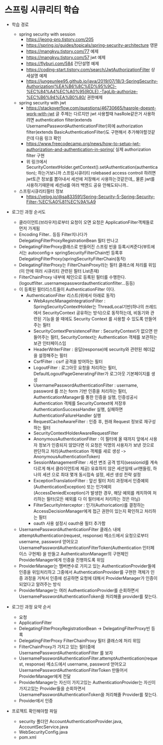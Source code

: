 # 스프링 시큐리티 학습
* 학습 경로
    * spring security with session
        - https://jeong-pro.tistory.com/205
        - https://spring.io/guides/topicals/spring-security-architecture 영문
        - https://mangkyu.tistory.com/77 예제
        - https://mangkyu.tistory.com/57 jwt 예제
        - https://flyburi.com/584 간단설명 예제
        - https://coding-start.tistory.com/search/JwtAuthorizationFilter 상세설명 예제
        - https://jungeunlee95.github.io/java/2019/07/18/3-SpringSecurity-Authorization(%EA%B6%8C%ED%95%9C)-%EC%84%A4%EC%A0%95(ROLE),-TagLib-authorize-%EC%B6%94%EA%B0%80/ 권한예제
    * spring security with jwt
        - https://stackoverflow.com/questions/46730665/hasrole-doesnt-work-with-jwt 글 주제는 다르지만 jwt 사용할때 hasRole같은거 사용하려면 authentication filter(extends UsernamePasswordAuthenticationFilter)외에 authorization filter(extends BasicAuthenticationFilter)도 구현해서 추가해야할것같은데 다음 링크 확인
        -  https://www.freecodecamp.org/news/how-to-setup-jwt-authorization-and-authentication-in-spring/ 실제 authorization filter 구현 
        - 위 링크에서 SecurityContextHolder.getContext().setAuthentication(authentication); 하는거보니까 스프링시큐리티 rolebased access controll 하려면 jwt토큰 정보를 뽑아내서 세션에 저장해서 사용하는것같은데,, 물론 jwt를 사용하기때문에 세션id를 여러 백엔드 공유 안해도되니까..
    * 스프링시큐리티필터 정보
        - https://velog.io/@sa833591/Spring-Security-5-Spring-Security-Filter-%EC%A0%81%EC%9A%A9


* 로그인 과정 순서도 
    - 클라이언트(브라우저)로부터 요청이 오면 요청은 ApplicationFilter객체들로 먼저 가게됨
    - Encoding Filter.. 등등 Filter지나다가 DelegatingFilterProxyRegistrationBean 필터 만나고 
    - DelegatingFilterProxy클래스로 만들어진 스프링 빈을 등록시켜준다(부트에서는 autoconfig-> springSecurityFilterChain빈 등록후 DelegatingFilterProxy(springSecurityFilterChain)동작)
    - DelegatingFilterProxy는 FilterChainProxy라는 필터 클래스에 처리를 위임(이 안에 여러 시큐리티 관련된 필터 List존재)
    - FilterChainProxy 내부에 체인으로 등록된 필터를 수행한다.(logoutfilter..usernamepasswordauthenticationfilter...등등)
    - 이 등록된 필터리스트들이 AuthenticationFilter 이다.
        - AuthenticationFilter 리스트(위에서 아래로 동작)
            - WebAsyncManageIntegrationFilter : SpringSecurityContextHolder는 ThreadLocal기반(하나의 쓰레드에서 SecurityContext 공유하는 방식)으로 동작하는데, 비동기와 관련된 기능을 쓸 때에도 Security Context 를 사용할 수 있도록 만들어주는 필터
            - SecurityContextPersistenceFilter : SecurityContext가 없으면 만들어주는 필터, SecurityContext는 Authentication 객체를 보관하는 보관 인터페이스임
            - HeaderWriterFilter : 응답(response)에 security와 관련된 헤더값을 설정해주는 필터
            - CsrfFilter : csrf 공격을 방어하는 필터
            - LogoutFilter : 로그아웃 요청을 처리하는 필터, DefaultLogoutPageGeneratingFilter가 로그아웃 기본페이지를 생성
            - UsernamePasswordAuthenticationFilter : username, password 를 쓰는 form 기반 인증을 처리하는 필터, AuthenticationManager를 통한 인증을 실행, 인증성공시 Authentication 객체를 SecurityContext에 저장후 AuthenticationSuccessHandler 실행, 실패하면 AuthenticationFailureHandler 실행
            - RequestCacheAwareFilter : 인증 후, 원래 Request 정보로 재구성하는 필터
            - SecurityContextHolderAwareRequestFilter 
            - AnonymousAuthenticationFilter : 이 필터에 올 때까지 앞에서 사용자 정보가 인증되지 않았다면 이 요청은 익명의 사용자가 보낸 것으로 판단하고 처리(Authentication 객체를 새로 생성 -> AnonymousAuthenticationToken)
            - SessionManagementFilter : 세션 변조 공격 방지(sessionid를 계속 다르게 해서 클라이언트에 제공) 유효하지 않은 세션일때 url핸들링, 하나의 세션 으로 최대 몇개 동시접속 설정, 세션 생성 전략 설정
            - ExceptionTranslationFilter : 앞선 필터 처리 과정에서 인증예외(AuthenticationException) 또는 인가예외(AccessDeniedException)가 발생한 경우, 해당 예외를 캐치하여 처리하는 필터(모든 예외를 다 이 필터에서 처리하는 것은 아님)
            - FilterSecurityInterceptor : 인가(Authorication)를 결정하는 AccessDecisionManager에게 접근 권한이 있는지 확인하고 처리하는 필터 
            - oauth 사용 설정시 oauth용 필터 추가함
    - UsernamePasswordAuthenticationFilter 클래스 내에 attemptAuthentication(request, response) 메소드에서 요청으로부터 username, password 얻어오고 UsernamePasswordAuthenticationFilterToken(Authentication 인터페이스 구현체) 을 만들고 AuthenticaitonManager의 구현체인 ProviderManager에게 인증을 진행하도록 위임
    - ProviderManager는 멤버변수로 가지고 있는 AuthenticationProvider들에 인증을 위임처리하고 그중에서 AuthenticationProvider를 구현한 객체가 인증 과정을 거쳐서 인증에 성공하면 요청에 대해서 ProviderManager가 인증이 되었다고 알려주는 방식
    - ProviderManager는 여러 AuthenticationProvider를 순회하면서 UsernamePasswordAuthenticationToken을 처리해줄 provider를 찾는다.

* 로그인 과정 요약 순서
    - 요청
    - ApplicationFilter
    - DelegatingFilterProxyRegistrationBean -> DelegatingFilterProxy빈 등록
    - DelegatingFilterProxy FilterChainProxy 필터 클래스에 처리 위임
    - FilterChainProxy가 가지고 있는 필터중에 UsernamePasswordAuthenticationFilter 를 보자
    - UsernamePasswordAuthenticationFilter.attemptAuthentication(request, response) 메소드에서 username, password 얻어오고 UsernamePasswordAuthenticationFilterToken 만들어서 ProviderManager에게 전달
    - ProviderManager는 자신이 가지고있는 AuthenticationProvider는 자신이 가지고있는 Provider들을 순회하면서 UsernamePasswordAuthenticationToken을 처리해줄 Provider를 찾는다.
    - Provider에서 인증

* 프로젝트 확인해야할 파일
    - security 폴더안 AccountAuthenticationProvider.java, AccountSecService.java
    - WebSecurityConfig.java
    - pom.xml


